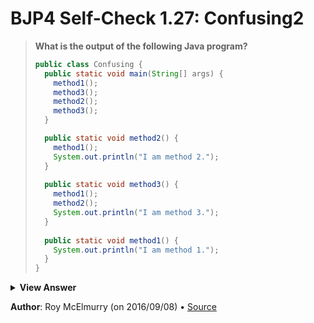 # BJP4 Self-Check 1.27: Confusing2

> **What is the output of the following Java program?**
>
> ```java
> public class Confusing {
>   public static void main(String[] args) {
>     method1();
>     method3();
>     method2();
>     method3();
>   }
> 
>   public static void method2() {
>     method1();
>     System.out.println("I am method 2.");
>   }
>   
>   public static void method3() {
>     method1();
>     method2();
>     System.out.println("I am method 3.");
>   }
>   
>   public static void method1() {
>     System.out.println("I am method 1.");
>   }
> }
> ```

<details>
  <summary><strong>View Answer</strong></summary>

    I am method 1.
    I am method 1.
    I am method 1.
    I am method 2.
    I am method 3.
    I am method 1.
    I am method 2.
    I am method 1.
    I am method 1.
    I am method 2.
    I am method 3.

</details>

**Author**: Roy McElmurry (on 2016/09/08) • [Source](https://practiceit.cs.washington.edu/problem/view/bjp4/chapter1/s27-Confusing2)
